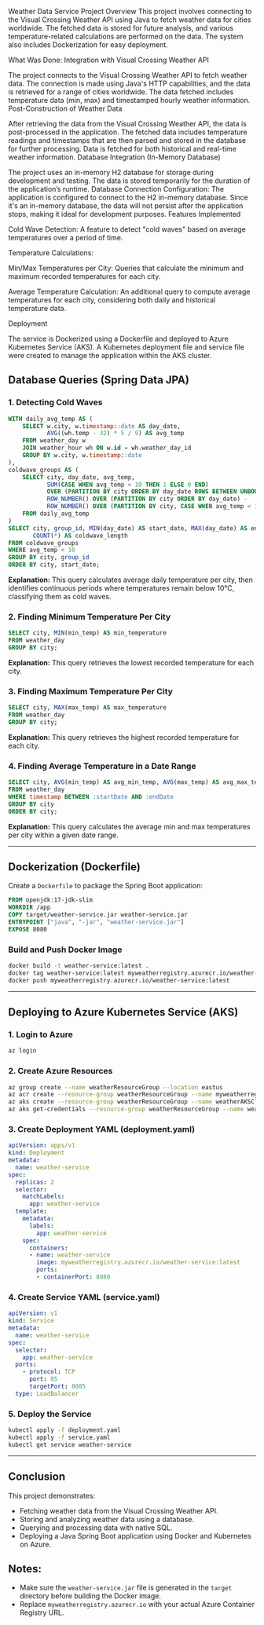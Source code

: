 Weather Data Service
Project Overview
This project involves connecting to the Visual Crossing Weather API using Java to fetch weather data for cities worldwide. The fetched data is stored for future analysis, and various temperature-related calculations are performed on the data. The system also includes Dockerization for easy deployment.

What Was Done:
Integration with Visual Crossing Weather API

The project connects to the Visual Crossing Weather API to fetch weather data.
The connection is made using Java's HTTP capabilities, and the data is retrieved for a range of cities worldwide.
The data fetched includes temperature data (min, max) and timestamped hourly weather information.
Post-Construction of Weather Data

After retrieving the data from the Visual Crossing Weather API, the data is post-processed in the application.
The fetched data includes temperature readings and timestamps that are then parsed and stored in the database for further processing.
Data is fetched for both historical and real-time weather information.
Database Integration (In-Memory Database)

The project uses an in-memory H2 database for storage during development and testing. The data is stored temporarily for the duration of the application’s runtime.
Database Connection Configuration:
The application is configured to connect to the H2 in-memory database.
Since it's an in-memory database, the data will not persist after the application stops, making it ideal for development purposes.
Features Implemented

Cold Wave Detection:
A feature to detect "cold waves" based on average temperatures over a period of time.

Temperature Calculations:

Min/Max Temperatures per City:
Queries that calculate the minimum and maximum recorded temperatures for each city.

Average Temperature Calculation:
An additional query to compute average temperatures for each city, considering both daily and historical temperature data.

Deployment

The service is Dockerized using a Dockerfile and deployed to Azure Kubernetes Service (AKS).
A Kubernetes deployment file and service file were created to manage the application within the AKS cluster.


## Database Queries (Spring Data JPA)

### 1. **Detecting Cold Waves**
```sql
WITH daily_avg_temp AS (
    SELECT w.city, w.timestamp::date AS day_date,
           AVG((wh.temp - 32) * 5 / 9) AS avg_temp
    FROM weather_day w
    JOIN weather_hour wh ON w.id = wh.weather_day_id
    GROUP BY w.city, w.timestamp::date
), 
coldwave_groups AS (
    SELECT city, day_date, avg_temp,
           SUM(CASE WHEN avg_temp < 10 THEN 1 ELSE 0 END)
           OVER (PARTITION BY city ORDER BY day_date ROWS BETWEEN UNBOUNDED PRECEDING AND CURRENT ROW) AS coldwave_group,
           ROW_NUMBER() OVER (PARTITION BY city ORDER BY day_date) -
           ROW_NUMBER() OVER (PARTITION BY city, CASE WHEN avg_temp < 10 THEN 1 ELSE 0 END ORDER BY day_date) AS group_id
    FROM daily_avg_temp
) 
SELECT city, group_id, MIN(day_date) AS start_date, MAX(day_date) AS end_date,
       COUNT(*) AS coldwave_length 
FROM coldwave_groups 
WHERE avg_temp < 10 
GROUP BY city, group_id 
ORDER BY city, start_date;
```
**Explanation:** This query calculates average daily temperature per city, then identifies continuous periods where temperatures remain below 10°C, classifying them as cold waves.

### 2. **Finding Minimum Temperature Per City**
```sql
SELECT city, MIN(min_temp) AS min_temperature
FROM weather_day
GROUP BY city;
```
**Explanation:** This query retrieves the lowest recorded temperature for each city.

### 3. **Finding Maximum Temperature Per City**
```sql
SELECT city, MAX(max_temp) AS max_temperature
FROM weather_day
GROUP BY city;
```
**Explanation:** This query retrieves the highest recorded temperature for each city.

### 4. **Finding Average Temperature in a Date Range**
```sql
SELECT city, AVG(min_temp) AS avg_min_temp, AVG(max_temp) AS avg_max_temp
FROM weather_day
WHERE timestamp BETWEEN :startDate AND :endDate
GROUP BY city
ORDER BY city;
```
**Explanation:** This query calculates the average min and max temperatures per city within a given date range.

---

## Dockerization (Dockerfile)

Create a `Dockerfile` to package the Spring Boot application:
```dockerfile
FROM openjdk:17-jdk-slim
WORKDIR /app
COPY target/weather-service.jar weather-service.jar
ENTRYPOINT ["java", "-jar", "weather-service.jar"]
EXPOSE 8080
```

### Build and Push Docker Image
```sh
docker build -t weather-service:latest .
docker tag weather-service:latest myweatherregistry.azurecr.io/weather-service:latest
docker push myweatherregistry.azurecr.io/weather-service:latest
```

---

## Deploying to Azure Kubernetes Service (AKS)

### 1. **Login to Azure**
```sh
az login
```

### 2. **Create Azure Resources**
```sh
az group create --name weatherResourceGroup --location eastus
az acr create --resource-group weatherResourceGroup --name myweatherregistry --sku Basic
az aks create --resource-group weatherResourceGroup --name weatherAKSCluster --node-count 1 --enable-managed-identity --generate-ssh-keys
az aks get-credentials --resource-group weatherResourceGroup --name weatherAKSCluster
```

### 3. **Create Deployment YAML (deployment.yaml)**
```yaml
apiVersion: apps/v1
kind: Deployment
metadata:
  name: weather-service
spec:
  replicas: 2
  selector:
    matchLabels:
      app: weather-service
  template:
    metadata:
      labels:
        app: weather-service
    spec:
      containers:
      - name: weather-service
        image: myweatherregistry.azurecr.io/weather-service:latest
        ports:
        - containerPort: 8080
```

### 4. **Create Service YAML (service.yaml)**
```yaml
apiVersion: v1
kind: Service
metadata:
  name: weather-service
spec:
  selector:
    app: weather-service
  ports:
    - protocol: TCP
      port: 85
      targetPort: 8085
  type: LoadBalancer
```

### 5. **Deploy the Service**
```sh
kubectl apply -f deployment.yaml
kubectl apply -f service.yaml
kubectl get service weather-service
```

---

## Conclusion
This project demonstrates:
- Fetching weather data from the Visual Crossing Weather API.
- Storing and analyzing weather data using a database.
- Querying and processing data with native SQL.
- Deploying a Java Spring Boot application using Docker and Kubernetes on Azure.

## Notes:
- Make sure the `weather-service.jar` file is generated in the `target` directory before building the Docker image.
- Replace `myweatherregistry.azurecr.io` with your actual Azure Container Registry URL.

